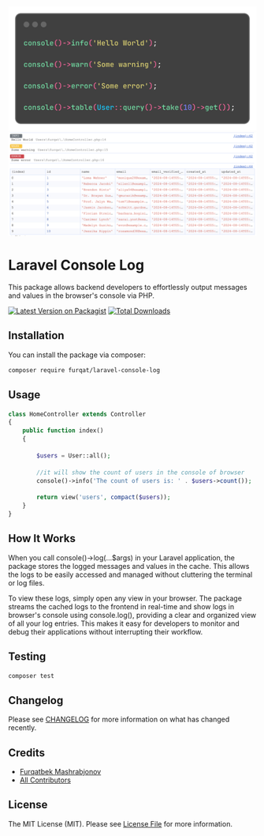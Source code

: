 <p align="center">
<img src="docs/code-example.png" width="600" alt="Code Example">
<img src="docs/output-example.png" width="800" alt="Code Example">
</p>


# Laravel Console Log

This package allows backend developers to effortlessly output messages and values in the browser's console via PHP.

[![Latest Version on Packagist](https://img.shields.io/packagist/v/furqat/laravel-console-log.svg?style=flat-square)](https://packagist.org/packages/furqat/laravel-console-log)
[![Total Downloads](https://img.shields.io/packagist/dt/furqat/laravel-console-log.svg?style=flat-square)](https://packagist.org/packages/furqat/laravel-console-log)

## Installation

You can install the package via composer:

```bash
composer require furqat/laravel-console-log
```

## Usage

```php
class HomeController extends Controller
{
    public function index()
    {

        $users = User::all();
        
        //it will show the count of users in the console of browser
        console()->info('The count of users is: ' . $users->count());

        return view('users', compact($users));
    }
}
```

## How It Works

When you call console()->log(...$args) in your Laravel application, the package stores the logged messages and values in the cache. This allows the logs to be easily accessed and managed without cluttering the terminal or log files.

To view these logs, simply open any view in your browser. The package streams the cached logs to the frontend in real-time and show logs in browser's console using console.log(), providing a clear and organized view of all your log entries. This makes it easy for developers to monitor and debug their applications without interrupting their workflow.

## Testing

```bash
composer test
```

## Changelog

Please see [CHANGELOG](CHANGELOG.md) for more information on what has changed recently.

## Credits

- [Furqatbek Mashrabjonov](https://github.com/FurqatMashrabjonov)
- [All Contributors](../../contributors)

## License

The MIT License (MIT). Please see [License File](LICENSE.md) for more information.
